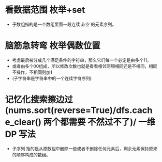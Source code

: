 # 看数据范围 枚举+set 
- 子数组指的是一个数组里面一段连续 非空 的元素序列。

# 脑筋急转弯 枚举偶数位置
- 考虑最后被分成几个满足条件的字符串，那么它们每一个必定是由多个11，
- 或者由多个00组成，所以修改次数也就是看看相邻两项相同还是不相同，相同不操作，不相同则加1
- (子字符串是字符串中的一个连续字符序列)

# 记忆化搜索擦边过(nums.sort(reverse=True)/dfs.cache_clear() 两个都需要 不然过不了)/ 一维DP 写法
- 子序列 指的是从原数组中删除一些或者不删除任何元素后，剩余元素保持原来的顺序构成的数组。